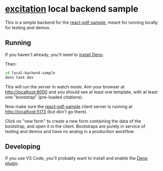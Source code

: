 # [excitation](../) local backend sample

This is a simple backend for the [react-pdf-sample](../react-pdf-sample/), meant for running locally for testing and demos.

## Running

If you haven't already, you'll need to [install Deno](https://docs.deno.com/runtime/getting_started/installation/).

Then:

```zsh
cd local-backend-sample
deno task dev
```

This will run the server in watch mode. Aim your browser at [http://localhost:8000](http://localhost:8000) and you should see at least one template, with at least one "bootstrap" (pre-loaded citations).

Now make sure the [react-pdf-sample](../react-pdf-sample/) client server is running at [http://localhost:5173](http://localhost:5173) (but don't go there).

Click on "new form" to create a new form containing the data of the bootstrap, and open it in the client. Bootstraps are purely in service of testing and demos and have no analog in a production workflow.

## Developing

If you use VS Code, you'll probably want to install and enable the [Deno plugin](https://marketplace.visualstudio.com/items?itemName=denoland.vscode-deno).
